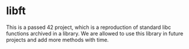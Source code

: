 # libft
This is a passed 42 project, which is a reproduction of standard libc functions archived in a library. We are allowed to use this library in future projects and add more methods with time.
